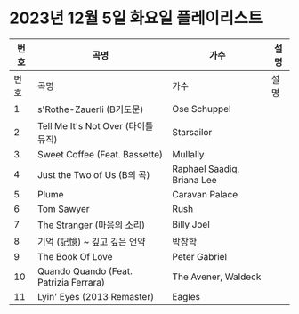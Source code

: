 # 2023년 12월 5일 화요일 플레이리스트

| 번호 | 곡명 | 가수 | 설명 |
|------|------|------|------|
| 번호 | 곡명 | 가수 | 설명 |
| 1 | s'Rothe-Zauerli (B기도문) | Ose Schuppel |  |
| 2 | Tell Me It's Not Over (타이틀 뮤직) | Starsailor |  |
| 3 | Sweet Coffee (Feat. Bassette) | Mullally |  |
| 4 | Just the Two of Us (B의 곡) | Raphael Saadiq, Briana Lee |  |
| 5 | Plume | Caravan Palace |  |
| 6 | Tom Sawyer | Rush |  |
| 7 | The Stranger (마음의 소리) | Billy Joel |  |
| 8 | 기억 (記憶) ~ 깊고 깊은 언약 | 박창학 |  |
| 9 | The Book Of Love | Peter Gabriel |  |
| 10 | Quando Quando (Feat. Patrizia Ferrara) | The Avener, Waldeck |  |
| 11 | Lyin' Eyes (2013 Remaster) | Eagles |  |
